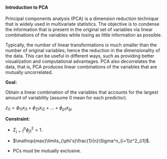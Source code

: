 #### Introduction to PCA

Principal components analysis (PCA) is a dimension reduction technique that is widely used in multivariate statistics. The objective is to condense the information that is present in the original set of variables via linear combinations of the variables while losing as little information as possible. 

Typically, the number of linear transformations is much smaller than the number of original variables; hence the reduction in the dimensionality of the data. This can be useful in different ways, such as providing better visualization and computational advantages. PCA also decorrelates the data, that is, PCA produces linear combinations of the variables that are mutually uncorrelated.

**Goal:**

Obtain a linear combination of the variables that accounts for the largest amount of variability (assume 0 mean for each predictor).

$z_{i1} = \phi_{11}x_{i1}+ \phi_{21}x_{i2}+...+ \phi_{p1}x_{ip}$

**Constraint:**

- $\Sigma^p_{j=1}\phi^2_{j1}=1$.

- $\mathop{max}\limits_{\phi's}\frac{1}{n}\Sigma^n_{i=1}z^2_{i1}$.

- PCs must be mutually exclusive.

